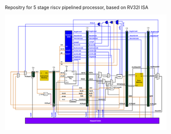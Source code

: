 Repositry for 5 stage riscv pipelined processor, based on RV32I ISA

![uArch][def]

[def]: uArch.png
